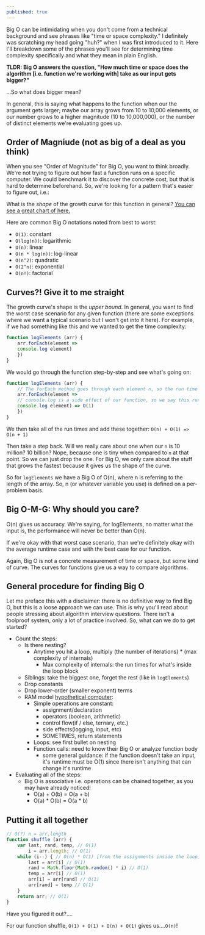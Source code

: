 ```yaml
---
published: true
---
```



Big O can be intimidating when you don't come from a technical background and see phrases like "time or space complexity." I definitely was scratching my head going "huh?" when I was first introduced to it. Here I'll breakdown some of the phrases you'll see for determining time complexity specifically and what they mean in plain English. 

**TLDR: Big O answers the question, "How much time or space does the algorithm [i.e. function we're working with] take as our input gets bigger?"**

...So what does bigger mean?

In general, this is saying what happens to the function when our the argument gets larger; maybe our array grows from 10 to 10,000 elements, or our number grows to a higher magnitude (10 to 10,000,000), or the number of distinct elements we're evaluating goes up.

## Order of Magniude (not as big of a deal as you think)
When you see "Order of Magnitude" for Big O, you want to think broadly. We're not trying to figure out how fast a function runs on a specific computer. We could benchmark it to discover the concrete cost, but that is hard to determine beforehand. So, we're looking for a pattern that's easier to figure out, i.e.:

What is the _shape_ of the growth curve for this function in general? [You can see a great chart of here.](http://bigocheatsheet.com/)

Here are common Big O notations noted from best to worst: 
- `O(1)`: constant
- `O(log(n))`: logarithmic 
- `O(n)`: linear
- `O(n * log(n))`: log-linear
- `O(n^2)`: quadratic 
- `O(2^n)`: exponential 
- `O(n!)`: factorial

## Curves?! Give it to me straight
The growth curve's shape is the _upper bound_. In general, you want to find the worst case scenario for any given function (there are some exceptions where we want a typical scenario but I won't get into it here). For example, if we had something like this and we wanted to get the time complexity:

```js
function logElements (arr) {
	arr.forEach(element =>
    console.log element) 
    })
}
```

We would go through the function step-by-step and see what's going on: 

```js
function logElements (arr) {
	// The forEach method goes through each element n, so the run time here depends on the length of the array, i.e. how many n elements we have. This gives us: O(n)
	arr.forEach(element => 
    // console.log is a side effect of our function, so we say this runs at a constant time: O(1)
    console.log element) => O(1)
    })
}
```

We then take all of the run times and add these together: `O(n) + O(1) => O(n + 1)`

Then take a step back. Will we really care about one when our `n` is 10 million? 10 billion? Nope, because one is tiny when compared to `n` at that point. So we can just drop the one. For Big O, we only care about the stuff that grows the fastest because it gives us the shape of the curve. 

So for `logElements` we have a Big O of O(n), where n is referring to the length of the array. So, n (or whatever variable you use) is defined on a per-problem basis. 

## Big O-M-G: Why should you care?
O(n) gives us accuracy. We're saying, for logElements, no matter what the input is, the performance will never be better than O(n). 

If we're okay with that worst case scenario, than we're definitely okay with the average runtime case and with the best case for our function. 

Again, Big O is not a concrete measurement of time or space, but some kind of curve. The curves for functions give us a way to compare algorithms.

## General procedure for finding Big O
Let me preface this with a disclaimer: there is no definitive way to find Big O, but this is a  loose approach we can use. This is why you'll read about people stressing about algorithm  interview questions. There isn't a foolproof system, only a lot of practice involved. So, what can we do to get started?

- Count the steps:
	- Is there nesting?
    	- Anytime you hit a loop, multiply (the number of iterations) * (max complexity of internals) 
        	- Max complexity of internals: the run times for what's inside the loop block
    - Siblings: take the biggest one, forget the rest (like in `logElements`)
  - Drop constants
  - Drop lower-order (smaller exponent) terms
  - RAM model [hypothetical computer](https://www8.cs.umu.se/kurser/TDBA77/VT06/algorithms/BOOK/BOOK/NODE12.HTM): 
	- Simple operations are constant: 
    	- assignment/declaration
        - operators (boolean, arithmetic)
        - control flow(if / else, ternary, etc.)
        - side effects(logging, input, etc) 
        - SOMETIMES, return statements 
    - Loops: see first bullet on nesting 
    - Function calls: need to know their Big O or analyze function body 
    	- some general guidance: if the function doesn't take an input, it's runtime must be O(1) since there isn't anything that can change it's runtime
- Evaluating all of the steps: 
  - Big O is associative i.e. operations can be chained together, as you may have already noticed!
      - O(a) + O(b) = O(a + b) 
      - O(a) * O(b) = O(a * b)

## Putting it all together
```js
// O(?) n = arr.length
function shuffle (arr) { 
    var last, rand, temp, // O(1)
        i = arr.length; // O(1) 
    while (i--) { // O(n) * O(1) [from the assignments inside the loop]
        last = arr[i] // O(1)
        rand = Math.floor(Math.random() * i) // O(1)
        temp = arr[i] // O(1)
        arr[i] = arr[rand] // O(1)
        arr[rand] = temp // O(1)
    }
    return arr; // O(1)
}

```

Have you figured it out?....

For our function shuffle, `O(1) + O(1) + O(n) + O(1)` gives us....`O(n)`!
